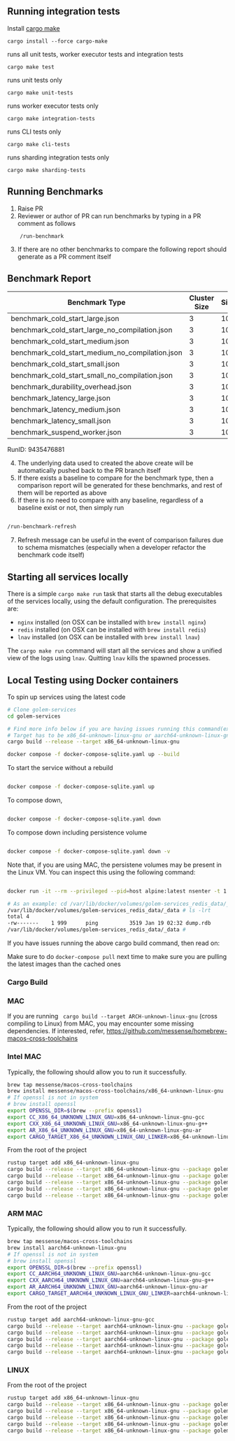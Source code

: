 ## Running integration tests

Install [cargo make](https://github.com/sagiegurari/cargo-make)

```shell
cargo install --force cargo-make
```

runs all unit tests, worker executor tests and integration tests

```shell
cargo make test
```

runs unit tests only

```shell
cargo make unit-tests
```

runs worker executor tests only

```shell
cargo make integration-tests
```

runs CLI tests only

```shell
cargo make cli-tests
```

runs sharding integration tests only

```shell
cargo make sharding-tests
```

## Running Benchmarks

1. Raise PR
2. Reviewer or author of PR can run benchmarks by typing in a PR comment as follows
```shell
    /run-benchmark
```

3. If there are no other benchmarks to compare the following report should generate as a PR comment itself

## Benchmark Report
| Benchmark Type | Cluster Size | Size | Length | Avg Time |
|---------------|--------------|------|--------|----------|
| benchmark_cold_start_large.json | 3 | 10 | 100 | 201.255108ms |
| benchmark_cold_start_large_no_compilation.json | 3 | 10 | 100 | 123.000794122s |
| benchmark_cold_start_medium.json | 3 | 10 | 100 | 121.566283ms |
| benchmark_cold_start_medium_no_compilation.json | 3 | 10 | 100 | 178.508111048s |
| benchmark_cold_start_small.json | 3 | 10 | 100 | 75.379351ms |
| benchmark_cold_start_small_no_compilation.json | 3 | 10 | 100 | 423.142651ms |
| benchmark_durability_overhead.json | 3 | 10 | 100 | 57.51445ms |
| benchmark_latency_large.json | 3 | 10 | 100 | 61.586289ms |
| benchmark_latency_medium.json | 3 | 10 | 100 | 60.646373ms |
| benchmark_latency_small.json | 3 | 10 | 100 | 54.76123ms |
| benchmark_suspend_worker.json | 3 | 10 | 100 | 10.03030193s |

RunID: 9435476881

4. The underlying data used to created the above create will be automatically pushed back to the PR branch itself
5. If there exists a baseline to compare for the benchmark type, then a comparison report will be generated for these benchmarks, and rest of them will be reported as above
6. If there is no need to compare with any baseline, regardless of a baseline exist or not, then simply run

```bash

/run-benchmark-refresh

```
7. Refresh message can be useful in the event of comparison failures due to schema mismatches (especially when a developer refactor the benchmark code itself)

## Starting all services locally

There is a simple `cargo make run` task that starts all the debug executables of the services locally, using the default configuration. The prerequisites are:

- `nginx` installed (on OSX can be installed with `brew install nginx`)
- `redis` installed (on OSX can be installed with `brew install redis`)
- `lnav` installed (on OSX can be installed with `brew install lnav`)

The `cargo make run` command will start all the services and show a unified view of the logs using `lnav`. Quitting `lnav` kills the spawned processes.

## Local Testing using Docker containers

To spin up services using the latest code

```bash
# Clone golem-services
cd golem-services

# Find more info below if you are having issues running this command(example: Running from MAC may fail)
# Target has to be x86_64-unknown-linux-gnu or aarch64-unknown-linux-gnu-gcc
cargo build --release --target x86_64-unknown-linux-gnu

docker compose -f docker-compose-sqlite.yaml up --build
```

To start the service without a rebuild

```bash

docker compose -f docker-compose-sqlite.yaml up

```

To compose down,

```bash

docker compose -f docker-compose-sqlite.yaml down

```

To compose down including persistence volume

```bash

docker compose -f docker-compose-sqlite.yaml down -v

```

Note that, if you are using MAC, the persistene volumes may be present in the Linux VM. You can inspect this using the following command:

```bash

docker run -it --rm --privileged --pid=host alpine:latest nsenter -t 1 -m -u -n -i sh

# As an example: cd /var/lib/docker/volumes/golem-services_redis_data/_data
/var/lib/docker/volumes/golem-services_redis_data/_data # ls -lrt
total 4
-rw-------    1 999      ping          3519 Jan 19 02:32 dump.rdb
/var/lib/docker/volumes/golem-services_redis_data/_data #

```

If you have issues running the above cargo build command, then read on:

Make sure to do `docker-compose pull` next time to make sure you are pulling the latest images than the cached ones

### Cargo Build

### MAC

If you are running ` cargo build --target ARCH-unknown-linux-gnu` (cross compiling to Linux) from MAC, you may encounter
some missing dependencies. If interested, refer, https://github.com/messense/homebrew-macos-cross-toolchains

### Intel MAC

Typically, the following should allow you to run it successfully.

```bash
brew tap messense/macos-cross-toolchains
brew install messense/macos-cross-toolchains/x86_64-unknown-linux-gnu
# If openssl is not in system
# brew install openssl
export OPENSSL_DIR=$(brew --prefix openssl)
export CC_X86_64_UNKNOWN_LINUX_GNU=x86_64-unknown-linux-gnu-gcc
export CXX_X86_64_UNKNOWN_LINUX_GNU=x86_64-unknown-linux-gnu-g++
export AR_X86_64_UNKNOWN_LINUX_GNU=x86_64-unknown-linux-gnu-ar
export CARGO_TARGET_X86_64_UNKNOWN_LINUX_GNU_LINKER=x86_64-unknown-linux-gnu-gcc
```

From the root of the project

```bash
rustup target add x86_64-unknown-linux-gnu
cargo build --release --target x86_64-unknown-linux-gnu --package golem-shard-manager
cargo build --release --target x86_64-unknown-linux-gnu --package golem-component-service
cargo build --release --target x86_64-unknown-linux-gnu --package golem-worker-service
cargo build --release --target x86_64-unknown-linux-gnu --package golem-component-compilation-service
cargo build --release --target x86_64-unknown-linux-gnu --package golem-worker-executor
```

### ARM MAC

Typically, the following should allow you to run it successfully.

```bash
brew tap messense/macos-cross-toolchains
brew install aarch64-unknown-linux-gnu
# If openssl is not in system
# brew install openssl
export OPENSSL_DIR=$(brew --prefix openssl)
export CC_AARCH64_UNKNOWN_LINUX_GNU=aarch64-unknown-linux-gnu-gcc
export CXX_AARCH64_UNKNOWN_LINUX_GNU=aarch64-unknown-linux-gnu-g++
export AR_AARCH64_UNKNOWN_LINUX_GNU=aarch64-unknown-linux-gnu-ar
export CARGO_TARGET_AARCH64_UNKNOWN_LINUX_GNU_LINKER=aarch64-unknown-linux-gnu-gcc
```

From the root of the project

```bash
rustup target add aarch64-unknown-linux-gnu-gcc
cargo build --release --target aarch64-unknown-linux-gnu --package golem-shard-manager
cargo build --release --target aarch64-unknown-linux-gnu --package golem-component-service
cargo build --release --target aarch64-unknown-linux-gnu --package golem-worker-service
cargo build --release --target aarch64-unknown-linux-gnu --package golem-component-compilation-service
cargo build --release --target aarch64-unknown-linux-gnu --package golem-worker-executor
```

### LINUX

From the root of the project

```bash
rustup target add x86_64-unknown-linux-gnu
cargo build --release --target x86_64-unknown-linux-gnu --package golem-shard-manager
cargo build --release --target x86_64-unknown-linux-gnu --package golem-component-service
cargo build --release --target x86_64-unknown-linux-gnu --package golem-worker-service
cargo build --release --target x86_64-unknown-linux-gnu --package golem-component-compilation-service
cargo build --release --target x86_64-unknown-linux-gnu --package golem-worker-executor
```

